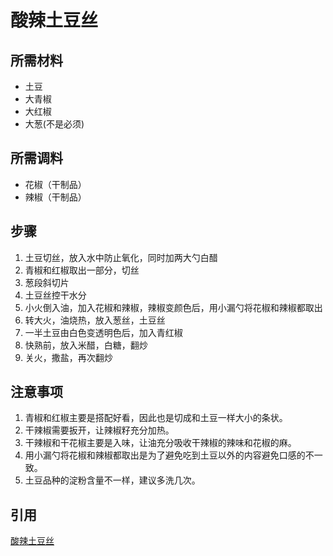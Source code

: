 # 酸辣土豆丝
## 所需材料
- 土豆
- 大青椒
- 大红椒
- 大葱(不是必须)

## 所需调料
- 花椒（干制品）
- 辣椒（干制品）

## 步骤
1. 土豆切丝，放入水中防止氧化，同时加两大勺白醋
2. 青椒和红椒取出一部分，切丝
3. 葱段斜切片
4. 土豆丝控干水分
5. 小火倒入油，加入花椒和辣椒，辣椒变颜色后，用小漏勺将花椒和辣椒都取出
6. 转大火，油烧热，放入葱丝，土豆丝
7. 一半土豆由白色变透明色后，加入青红椒
8. 快熟前，放入米醋，白糖，翻炒
9. 关火，撒盐，再次翻炒

## 注意事项
1. 青椒和红椒主要是搭配好看，因此也是切成和土豆一样大小的条状。
2. 干辣椒需要扳开，让辣椒籽充分加热。
3. 干辣椒和干花椒主要是入味，让油充分吸收干辣椒的辣味和花椒的麻。
4. 用小漏勺将花椒和辣椒都取出是为了避免吃到土豆以外的内容避免口感的不一致。
5. 土豆品种的淀粉含量不一样，建议多洗几次。

## 引用
[酸辣土豆丝](https://www.bilibili.com/video/BV1EW411j7mK?spm_id_from=333.999.0.0)
